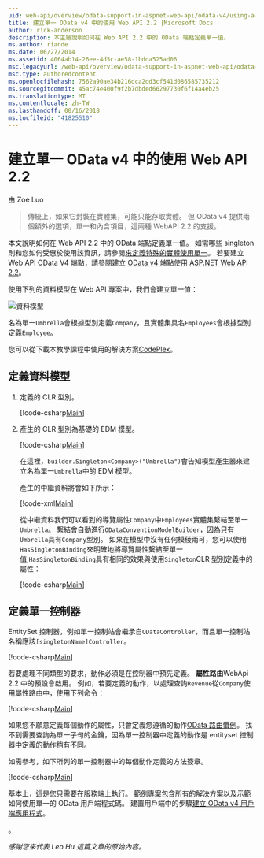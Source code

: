 ```yaml
---
uid: web-api/overview/odata-support-in-aspnet-web-api/odata-v4/using-a-singleton-in-an-odata-endpoint-in-web-api-22
title: 建立單一 OData v4 中的使用 Web API 2.2 |Microsoft Docs
author: rick-anderson
description: 本主題說明如何在 Web API 2.2 中的 OData 端點定義單一值。
ms.author: riande
ms.date: 06/27/2014
ms.assetid: 4064ab14-26ee-4d5c-ae58-1bdda525ad06
msc.legacyurl: /web-api/overview/odata-support-in-aspnet-web-api/odata-v4/using-a-singleton-in-an-odata-endpoint-in-web-api-22
msc.type: authoredcontent
ms.openlocfilehash: 7562a90ae34b216dca2dd3cf541d086585735212
ms.sourcegitcommit: 45ac74e400f9f2b7dbded66297730f6f14a4eb25
ms.translationtype: MT
ms.contentlocale: zh-TW
ms.lasthandoff: 08/16/2018
ms.locfileid: "41825510"
---
```

<a name="create-a-singleton-in-odata-v4-using-web-api-22"></a>建立單一 OData v4 中的使用 Web API 2.2
====================
由 Zoe Luo

> 傳統上，如果它封裝在實體集，可能只能存取實體。 但 OData v4 提供兩個額外的選項，單一和內含項目，這兩種 WebAPI 2.2 的支援。


本文說明如何在 Web API 2.2 中的 OData 端點定義單一值。 如需哪些 singleton 則和您如何受惠於使用該資訊，請參閱[來定義特殊的實體使用單一](https://blogs.msdn.com/b/odatateam/archive/2014/03/05/use-singleton-to-define-your-special-entity.aspx)。 若要建立 Web API OData V4 端點，請參閱[建立 OData v4 端點使用 ASP.NET Web API 2.2](create-an-odata-v4-endpoint.md)。 

使用下列的資料模型在 Web API 專案中，我們會建立單一值：

![資料模型](using-a-singleton-in-an-odata-endpoint-in-web-api-22/_static/image1.png)

名為單一`Umbrella`會根據型別定義`Company`，且實體集具名`Employees`會根據型別定義`Employee`。

您可以從下載本教學課程中使用的解決方案[CodePlex](http://aspnet.codeplex.com/sourcecontrol/latest#Samples/WebApi/OData/v4/ODataSingletonSample/)。

## <a name="define-the-data-model"></a>定義資料模型

1. 定義的 CLR 型別。

    [!code-csharp[Main](using-a-singleton-in-an-odata-endpoint-in-web-api-22/samples/sample1.cs)]
2. 產生的 CLR 型別為基礎的 EDM 模型。

    [!code-csharp[Main](using-a-singleton-in-an-odata-endpoint-in-web-api-22/samples/sample2.cs)]

    在這裡，`builder.Singleton<Company>("Umbrella")`會告知模型產生器來建立名為單一`Umbrella`中的 EDM 模型。

    產生的中繼資料將會如下所示：

    [!code-xml[Main](using-a-singleton-in-an-odata-endpoint-in-web-api-22/samples/sample3.xml)]

    從中繼資料我們可以看到的導覽屬性`Company`中`Employees`實體集繫結至單一`Umbrella`。 繫結會自動進行`ODataConventionModelBuilder`，因為只有`Umbrella`具有`Company`型別。 如果在模型中沒有任何模稜兩可，您可以使用`HasSingletonBinding`來明確地將導覽屬性繫結至單一值;`HasSingletonBinding`具有相同的效果與使用`Singleton`CLR 型別定義中的屬性：

    [!code-csharp[Main](using-a-singleton-in-an-odata-endpoint-in-web-api-22/samples/sample4.cs)]

## <a name="define-the-singleton-controller"></a>定義單一控制器

EntitySet 控制器，例如單一控制站會繼承自`ODataController`，而且單一控制站名稱應該`[singletonName]Controller`。

[!code-csharp[Main](using-a-singleton-in-an-odata-endpoint-in-web-api-22/samples/sample5.cs)]

若要處理不同類型的要求，動作必須是在控制器中預先定義。 **屬性路由**WebApi 2.2 中的預設會啟用。 例如，若要定義的動作，以處理查詢`Revenue`從`Company`使用屬性路由中，使用下列命令：

[!code-csharp[Main](using-a-singleton-in-an-odata-endpoint-in-web-api-22/samples/sample6.cs)]

如果您不願意定義每個動作的屬性，只會定義您遵循的動作[OData 路由慣例](../odata-routing-conventions.md)。 找不到需要查詢為單一子句的金鑰，因為單一控制器中定義的動作是 entityset 控制器中定義的動作稍有不同。

如需參考，如下所列的單一控制器中的每個動作定義的方法簽章。

[!code-csharp[Main](using-a-singleton-in-an-odata-endpoint-in-web-api-22/samples/sample7.cs)]

基本上，這是您只需要在服務端上執行。 [範例專案](http://aspnet.codeplex.com/sourcecontrol/latest#Samples/WebApi/OData/v4/ODataSingletonSample/)包含所有的解決方案以及示範如何使用單一的 OData 用戶端程式碼。 建置用戶端中的步驟[建立 OData v4 用戶端應用程式](create-an-odata-v4-client-app.md)。

。 

*感謝您來代表 Leo Hu 這篇文章的原始內容。*
